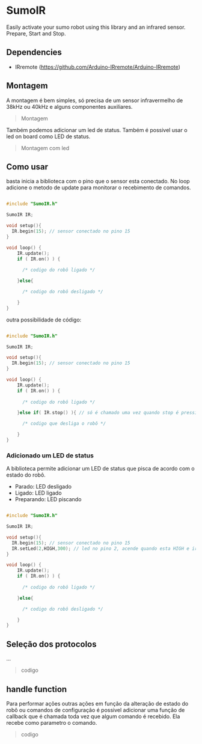 # SumoIR
 Easily activate your sumo robot using this library and an infrared sensor. Prepare, Start and Stop.

## Dependencies
 - IRremote (https://github.com/Arduino-IRremote/Arduino-IRremote)

## Montagem

A montagem é bem simples, só precisa de um sensor infravermelho de 38kHz ou 40kHz e alguns componentes auxiliares.

 > Montagem

Também podemos adicionar um led de status. Também é possivel usar o led on board como LED de status.

> Montagem com led

## Como usar

basta inicia a biblioteca com o pino que o sensor esta conectado. No loop adicione o metodo de update para monitorar o recebimento de comandos.

```c++

#include "SumoIR.h"

SumoIR IR;

void setup(){
  IR.begin(15); // sensor conectado no pino 15
}

void loop() {
    IR.update();
    if ( IR.on() ) {
      
      /* codigo do robô ligado */

    }else{

      /* codigo do robô desligado */

    }
}
```

outra possibilidade de código:

```c++

#include "SumoIR.h"

SumoIR IR;

void setup(){
  IR.begin(15); // sensor conectado no pino 15
}

void loop() {
    IR.update();
    if ( IR.on() ) {
      
      /* codigo do robô ligado */

    }else if( IR.stop() ){ // só é chamado uma vez quando stop é pressionado

      /* codigo que desliga o robô */

    }
}
```

### Adicionado um LED de status

A biblioteca permite adicionar um LED de status que pisca de acordo com o estado do robô.

- Parado: LED desligado
- Ligado: LED ligado
- Preparando: LED piscando

```c++

#include "SumoIR.h"

SumoIR IR;

void setup(){
  IR.begin(15); // sensor conectado no pino 15
  IR.setLed(2,HIGH,300); // led no pino 2, acende quando esta HIGH e irá piscar com intervalo de 300ms
}

void loop() {
    IR.update();
    if ( IR.on() ) {
      
      /* codigo do robô ligado */

    }else{

      /* codigo do robô desligado */

    }
}
```

 ## Seleção dos protocolos

 ...

> codigo

 ## handle function

 Para performar ações outras ações em função da alteração de estado do robô ou comandos de configuração é possivel adicionar uma função de callback que é chamada toda vez que algum comando é recebido. Ela recebe como parametro o comando.

> codigo